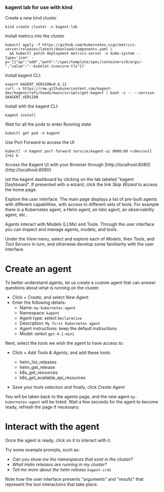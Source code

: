 ### kagent lab for use with kind

Create a new kind cluster
```
kind create cluster -n kagent-lab
```

Install metrics into the cluster
```
kubectl apply -f https://github.com/kubernetes-sigs/metrics-server/releases/latest/download/components.yaml \
  && kubectl patch deployment metrics-server -n kube-system --type='json' -p='[{"op":"add","path":"/spec/template/spec/containers/0/args/-","value":"--kubelet-insecure-tls"}]'
```

Install kagent CLI:
```
export KAGENT_VERSION=0.6.12
curl -s https://raw.githubusercontent.com/kagent-dev/kagent/refs/heads/main/scripts/get-kagent | bash -s -- --version $KAGENT_VERSION
```

Install with the kagent CLI:
```
kagent install
```

Wait for all the pods to enter Running state
```
kubectl get pod -n kagent 
```

Use Port Forward to access the UI
```
kubectl -n kagent port-forward service/kagent-ui 8080:80 >/dev/null 2>&1 &
```

Access the Kagent UI with your Browser through [http://localhost:8080]{http://localhost:8080}

isit the kagent dashboard by clicking on the tab labeled "kagent Dashboard".
If presented with a wizard, click the link _Skip Wizard_ to access the home page.

Explore the user interface.
The main page displays a list of pre-built agents with different capabilities, with access to different sets of tools.
For example there is a Kubernetes agent, a Helm agent, an Istio agent, an observability agent, etc..

Agents interact with Models (LLMs) and Tools.
Through the user interface you can inspect and manage agents, models, and tools.

Under the _View_ menu, select and explore each of _Models_, then _Tools_, and _Tool Servers_ in turn, and otherwise develop some familiarity with the user interface.

Create an agent
===============

To better understand agents, let us create a custom agent that can answer questions about what is running on the cluster.

- Click _+ Create_, and select _New Agent_.
- Enter the following details:
  - Name: `my-kubernetes-agent`
  - Namespace: `kagent`
  - Agent type: select `Declarative`
  - Description: `My first Kubernetes agent`
  - Agent instructions: keep the default instructions.
  - Model: select `gpt-4.1-mini`

Next, select the tools we wish the agent to have access to:

- Click _+ Add Tools & Agents_, and add these tools:
  - helm_list_releases
  - helm_get_release
  - k8s_get_resources
  - k8s_get_available_api_resources

- Save your tools selection and finally, click _Create Agent_

You will be taken back to the agents page, and the new agent `my-kubernetes-agent` will be listed.
Wait a few seconds for the agent to become ready, refresh the page if necessary.

Interact with the agent
=======================

Once the agent is ready, click on it to interact with it.

Try some example prompts, such as:

- _Can you show me the namespaces that exist in the cluster?_
- _What Helm releases are running in my cluster?_
- _Tell me more about the helm release `kagent-crds`_

Note how the user interface presents "arguments" and "results" that represent the tool interactions that take place.
